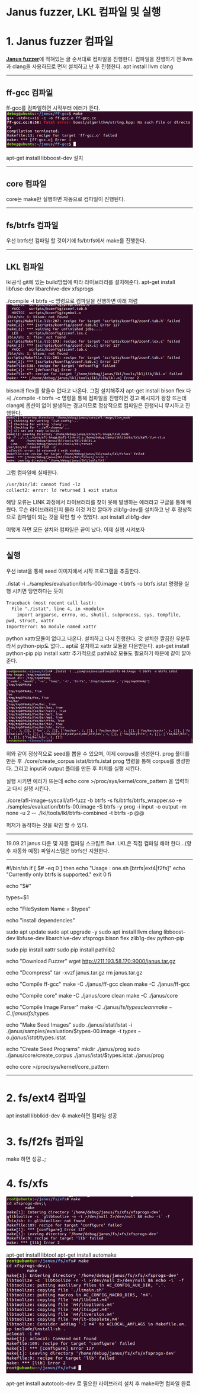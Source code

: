 Janus fuzzer, LKL 컴파일 및 실행
======================
# 1. Janus fuzzer 컴파일

[**Janus fuzzer**](https://github.com/sslab-gatech/janus/blob/master/README.md)에 적혀있는 글 순서대로 컴파일을 진행한다.
컴파일을 진행하기 전 llvm과 clang을 사용하므로 먼저 설치하고 난 후 진행한다.
apt install llvm clang
****
## ff-gcc 컴파일
ff-gcc를 컴파일하면 시작부터 에러가 뜬다.
![bitmap](./img/fferr.png)

apt-get install libboost-dev 설치
****
## core 컴파일
core는 make만 실행하면 자동으로 컴파일이 진행된다.
****
## fs/btrfs 컴파일
우선 btrfs만 컴파일 할 것이기에 fs/btrfs에서 make를 진행한다.

****
## LKL 컴파일
lkl공식 git에 있는 build방법에 따라 라이브러리를 설치해준다.
apt-get install libfuse-dev libarchive-dev xfsprogs

./compile -t btrfs -c 명령으로 컴파일을 진행하면 아래 처럼
![bitmap](./img/lklerr.png)

bison과 flex를 찾을수 없다고 나온다. 그럼 설치해주자
apt-get install bison flex
다시 ./compile -t btrfs -c 명령을 통해 컴파일을 진행하면 경고 메시지가 왕창 뜨는데 clang에 옵션이 없어 발생하는 경고이므로 정상적으로 컴파일은 진행되니 무시하고 진행한다.
![bitmap](./img/lklerr2.png)

그럼 컴파일에 실패한다.
```
/usr/bin/ld: cannot find -lz
collect2: error: ld returned 1 exit status
```
해당 오류는 LINK 과정에서 라이브러리를 찾이 못해 발생하는 에러라고 구글을 통해 배웠다.
무슨 라이브러리인지 몰라 이것 저것 깔다가 zlib1g-dev를 설치하고 난 후 정상적으로 컴파일이 되는 것을 확인 할 수 있었다.
apt install zlib1g-dev

이렇게 하면 모든 설치와 컴파일은 끝이 났다.
이제 실행 시켜보자
****
## 실행
우선 istat을 통해 seed 이미지에서 시작 프로그램을 추출한다.

./istat -i ../samples/evaluation/btrfs-00.image -t btrfs -o btrfs.istat 명령을 실행 시키면 당연하다는 듯이
```
Traceback (most recent call last):
  File "./istat", line 4, in <module>
    import argparse, errno, os, shutil, subprocess, sys, tempfile, pwd, struct, xattr
ImportError: No module named xattr
```
python xattr모듈이 없다고 나온다. 설치하고 다시 진행한다.
갓 설치한 깔끔한 우분투라서 python-pip도 없다... apt로 설치하고 xattr 모듈을 다운받는다.
apt-get install python-pip
pip install xattr
추가적으로 pathlib2 모듈도 필요하기 때문에 같이 깔아 준다.

![bitmap](./img/seed.png)

위와 같이 정상적으로 seed를 뽑을 수 있으며, 이제 corpus를 생성한다.
prog 폴더를 만든 후
./core/create_corpus istat/btrfs.istat prog 명령을 통해 corpus를 생성한다.
그리고 input과 output 폴더를 만든 후 퍼저를 실행 시킨다.

실행 시키면 에러가 뜨는데
echo core >/proc/sys/kernel/core_pattern 을 입력하고 다시 실행 시킨다.

 ./core/afl-image-syscall/afl-fuzz -b btrfs -s fs/btrfs/btrfs_wrapper.so -e ./samples/evaluation/btrfs-00.image -S btrfs -y prog -i input -o output -m none -u 2 -- ./lkl/tools/lkl/btrfs-combined -t btrfs -p @@

퍼저가 동작하는 것을 확인 할 수 있다.

****
19.09.21
janus 다운 및 자동 컴파일 스크립트 But. LKL은 직접 컴파일 해야 한다...(향후 자동화 예정)
파일시스템은 btrfs만 지원한다.
****
#!/bin/sh
if [ $# -eq 0 ]
then
	echo "Usage : one.sh [btrfs|ext4|f2fs]"
	echo "Currently only btrfs is supported."
	exit 0
fi

echo "$#"

types=$1

echo "FileSystem Name = $types"

echo "install dependencies"

sudo apt update
sudo apt upgrade -y
sudo apt install llvm clang libboost-dev libfuse-dev libarchive-dev xfsprogs bison flex zlib1g-dev python-pip

sudo pip install xattr
sudo pip install pathlib2

echo "Download Fuzzer"
wget http://211.193.58.170:9000/janus.tar.gz

echo "Dcompress"
tar -xvzf janus.tar.gz
rm janus.tar.gz


echo "Compile ff-gcc"
make -C ./janus/ff-gcc clean
make -C ./janus/ff-gcc

echo "Compile core"
make -C ./janus/core clean
make -C ./janus/core

echo "Compile Image Parser"
make -C ./janus/fs/$types clean
make -C ./janus/fs/$types


echo "Make Seed Images"
sudo ./janus/istat/istat -i ./janus/samples/evaluation/$types-00.image -t $types -o ./janus/istat/$types.istat 

echo "Create Seed Programs"
mkdir ./janus/prog
sudo ./janus/core/create_corpus ./janus/istat/$types.istat ./janus/prog

echo core >/proc/sys/kernel/core_pattern
****
# 2. fs/ext4 컴파일
apt install libblkid-dev 후 make하면 컴파일 성공

# 3. fs/f2fs 컴파일
make 하면 성공..;

# 4. fs/xfs
![bitmap](./img/xfserr1.png)

apt-get install libtool
apt-get install automake
![bitmap](./img/xfserr2.png)

apt-get install autotools-dev 로 필요한 라이브러리 설치 후 make하면 컴파일 완료

#
